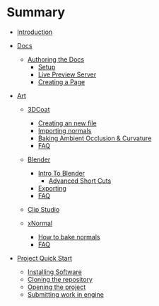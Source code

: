 # Summary

- [Introduction](./README.md)
- [Docs](./docs/README.md)
  - [Authoring the Docs](./docs/authoring/README.md)
      - [Setup](./docs/authoring/setup.md)
      - [Live Preview Server](./docs/authoring/preview.md)
      - [Creating a Page](./docs/authoring/create-page.md)

- [Art](./docs/art/gettingstarted/art.md)
    - [3DCoat](./docs/art/gettingstarted/3dcoatinstall.md)
      - [Creating an new file]()
      - [Importing normals]()
      - [Baking Ambient Occlusion & Curvature]()
      - [FAQ]()

    - [Blender](./docs/art/gettingstarted/blenderinstall.md)
      - [Intro To Blender](./docs/art/Blender/blenderintro.md)
        - [Advanced Short Cuts](./docs/art/Blender/ADVShortcuts.md)
      - [Exporting](./docs/art/Blender/BlenderExport.md)
      - [FAQ]()

    - [Clip Studio](./docs/art/gettingstarted/clipstudioinstall.md)

    - [xNormal](./docs/art/gettingstarted/xnormalinstall.md)
      - [How to bake normals](./docs/art/XNormal/Baking%20Normals.md)
      - [FAQ]()


- [Project Quick Start](./quickstart/README.md)
  - [Installing Software](./quickstart/install.md)
  - [Cloning the repository](./quickstart/clone.md)
  - [Opening the project](./quickstart/open-ue.md)
  - [Submitting work in engine](./quickstart/sumbit.md)
